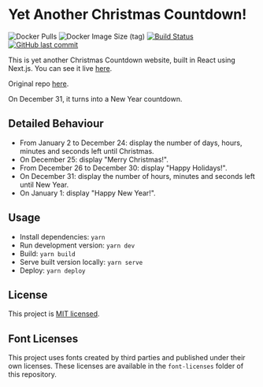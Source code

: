 # Yet Another Christmas Countdown!

![Docker Pulls](https://img.shields.io/docker/pulls/modem7/christmas-countdown)
![Docker Image Size (tag)](https://img.shields.io/docker/image-size/modem7/christmas-countdown/latest)
[![Build Status](https://drone.modem7.com/api/badges/modem7/christmas-countdown/status.svg)](https://drone.modem7.com/modem7/christmas-countdown)
[![GitHub last commit](https://img.shields.io/github/last-commit/modem7/christmas-countdown)](https://github.com/modem7/christmas-countdown)

This is yet another Christmas Countdown website, built in React using Next.js. You can see it live [here](https://yetanotherchristmascountdown.com).

Original repo [here](https://github.com/plbrault/christmas-countdown/).

On December 31, it turns into a New Year countdown.

## Detailed Behaviour

* From January 2 to December 24: display the number of days, hours, minutes and seconds left until Christmas.
* On December 25: display "Merry Christmas!".
* From December 26 to December 30: display "Happy Holidays!".
* On December 31: display the number of hours, minutes and seconds left until New Year.
* On January 1: display "Happy New Year!".

## Usage

* Install dependencies: `yarn`
* Run development version: `yarn dev`
* Build: `yarn build`
* Serve built version locally: `yarn serve`
* Deploy: `yarn deploy`

## License

This project is [MIT licensed](https://github.com/plbrault/christmas-countdown/blob/main/LICENSE.txt).

## Font Licenses

This project uses fonts created by third parties and published under their own licenses. These licenses are available in the `font-licenses` folder of this repository.